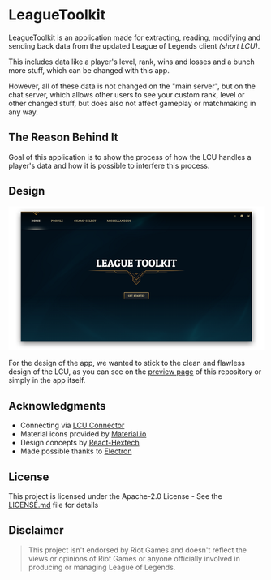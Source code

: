 # LeagueToolkit

LeagueToolkit is an application made for extracting, reading, modifying and sending back data from the updated League of Legends client *(short LCU)*.

This includes data like a player's level, rank, wins and losses and a bunch more stuff, which can be changed with this app.

However, all of these data is not changed on the "main server", but on the chat server, which allows other users to see your custom rank, level or other changed stuff, but does also not affect gameplay or matchmaking in any way.

## The Reason Behind It

Goal of this application is to show the process of how the LCU handles a player's data and how it is possible to interfere this process.

## Design

![Preview](https://github.com/4dams/LeagueToolkit/blob/master/LeagueToolkit/images/previews/1.png)

For the design of the app, we wanted to stick to the clean and flawless design of the LCU, as you can see on the [preview page](https://github.com/4dams/LeagueToolkit/blob/master/PREVIEWS.md) of this repository or simply in the app itself.

## Acknowledgments

* Connecting via [LCU Connector](https://www.npmjs.com/package/lcu-connector)
* Material icons provided by [Material.io](https://material.io/icons/)
* Design concepts by [React-Hextech](https://github.com/LeagueDevelopers/react-hextech)
* Made possible thanks to [Electron](https://electronjs.org/)

## License

This project is licensed under the Apache-2.0 License - See the [LICENSE.md](LICENSE.md) file for details

## Disclaimer

> This project isn't endorsed by Riot Games and doesn't reflect the views or opinions of Riot Games or anyone officially involved in producing or managing League of Legends.
